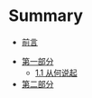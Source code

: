 # Summary

* [前言](README.md)
- [第一部分](Chapter1/README.md)
  - [1.1 从何说起](Chapter1/1-1.md)
- [第二部分](Chapter2/README.md)
